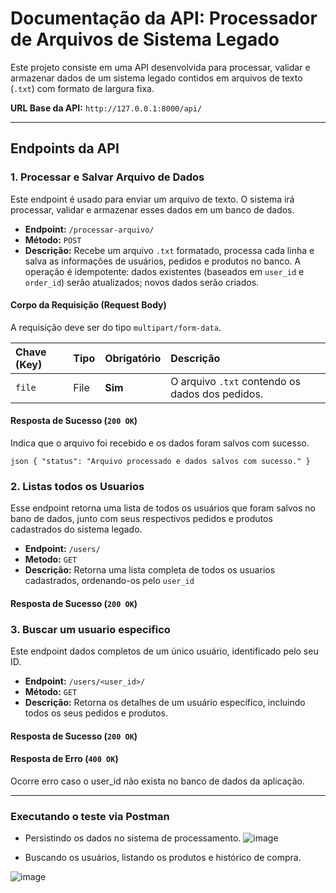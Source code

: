 # Documentação da API: Processador de Arquivos de Sistema Legado

Este projeto consiste em uma API desenvolvida para processar, validar e armazenar dados de um sistema legado contidos em arquivos de texto (`.txt`) com formato de largura fixa.

**URL Base da API:** `http://127.0.0.1:8000/api/`

---

## Endpoints da API

### 1. Processar e Salvar Arquivo de Dados

Este endpoint é usado para enviar um arquivo de texto. O sistema irá processar, validar e armazenar esses dados em um banco de dados.

-   **Endpoint:** `/processar-arquivo/`
-   **Método:** `POST`
-   **Descrição:** Recebe um arquivo `.txt` formatado, processa cada linha e salva as informações de usuários, pedidos e produtos no banco. A operação é idempotente: dados existentes (baseados em `user_id` e `order_id`) serão atualizados; novos dados serão criados.

#### Corpo da Requisição (Request Body)

A requisição deve ser do tipo `multipart/form-data`.

| Chave (Key) | Tipo | Obrigatório | Descrição                                        |
| :---------- | :--- | :---------- | :----------------------------------------------- |
| `file`      | File | **Sim** | O arquivo `.txt` contendo os dados dos pedidos. |

#### Resposta de Sucesso (`200 OK`)

Indica que o arquivo foi recebido e os dados foram salvos com sucesso.

`json
    {
    "status": "Arquivo processado e dados salvos com sucesso."
    }`


### 2. Listas todos os Usuarios

Esse endpoint retorna uma lista de todos os usuários que foram salvos no bano de dados, junto com seus respectivos pedidos e produtos cadastrados do sistema legado.

-  **Endpoint:** `/users/`
-  **Metodo:** `GET`
-  **Descrição:** Retorna uma lista completa de todos os usuarios cadastrados, ordenando-os pelo `user_id`

#### Resposta de Sucesso (`200 OK`)


### 3. Buscar um usuario especifico

Este endpoint dados completos de um único usuário, identificado pelo seu ID.

-   **Endpoint:** `/users/<user_id>/`
-   **Método:** `GET`
-   **Descrição:** Retorna os detalhes de um usuário específico, incluindo todos os seus pedidos e produtos.

#### Resposta de Sucesso (`200 OK`)

#### Resposta de Erro (`400 OK`)

Ocorre erro caso o user_id não exista no banco de dados da aplicação.


---

### Executando o teste via Postman

- Persistindo os dados no sistema de processamento.
![image](https://github.com/user-attachments/assets/d3552e57-5f9b-4410-b09b-634d5beee9e2)


- Buscando os usuários, listando os produtos e histórico de compra.

![image](https://github.com/user-attachments/assets/df577644-f73b-4509-921f-566b6da33dc9)

